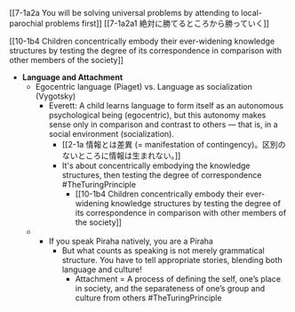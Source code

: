 [[7-1a2a You will be solving universal problems by attending to local-parochial problems first]]
[[7-1a2a1 絶対に勝てるところから勝っていく]]

[[10-1b4 Children concentrically embody their ever-widening knowledge structures by testing the degree of its correspondence in comparison with other members of the society]]

- **Language and Attachment**
    - Egocentric language (Piaget) vs. Language as socialization (Vygotsky)
        - Everett: A child learns language to form itself as an autonomous psychological being (egocentric), but this autonomy makes sense only in comparison and contrast to others — that is, in a social environment (socialization).
	        - [[2-1a 情報とは差異 (= manifestation of contingency)。区別のないところに情報は生まれない。]]
	        - It's about concentrically embodying the knowledge structures, then testing the degree of correspondence #TheTuringPrinciple 
		        - [[10-1b4 Children concentrically embody their ever-widening knowledge structures by testing the degree of its correspondence in comparison with other members of the society]]
	- - If you speak Piraha natively, you are a Piraha
	    - But what counts as speaking is not merely grammatical structure. You have to tell appropriate stories, blending both language and culture!
	        - Attachment = A process of defining the self, one’s place in society, and the separateness of one’s group and culture from others #TheTuringPrinciple 